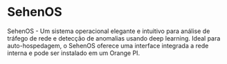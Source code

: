 # SehenOS
 SehenOS - Um sistema operacional elegante e intuitivo para análise de tráfego de rede e detecção de anomalias usando deep learning. Ideal para auto-hospedagem, o SehenOS oferece uma interface integrada a rede interna e pode ser instalado em um Orange PI.
